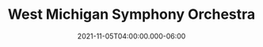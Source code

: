 ---
title: "West Michigan Symphony Orchestra"
date: 2021-11-05T04:00:00.000-06:00
date2: 2021-11-05T04:00:00.000-06:00
place: Muskegon, MI
draft: yes 
link: 
type: 'event'
---